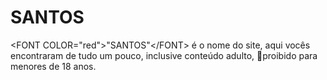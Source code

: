 # SANTOS
&lt;FONT COLOR="red">"SANTOS"&lt;/FONT> é o nome do site, aqui vocês encontraram de tudo um pouco, inclusive conteúdo adulto, 🔞proibido para menores de 18 anos.
